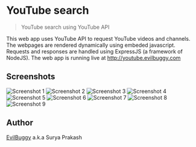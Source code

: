 # YouTube search

> YouTube search using YouTube API

This web app uses YouTube API to request YouTube videos and channels. The webpages are rendered dynamically using embeded javascript. Requests and responses are handled using ExpressJS (a framework of NodeJS). The web app is running live at http://youtube.evilbuggy.com 

## Screenshots

![Screenshot 1](https://cdn.pbrd.co/images/HbI34US.png)	
![Screenshot 2](https://cdn.pbrd.co/images/HbI3oSk.png)
![Screenshot 3](https://cdn.pbrd.co/images/HbI3XhP.png)
![Screenshot 4](https://cdn.pbrd.co/images/HbI4nrN.png)
![Screenshot 5](https://cdn.pbrd.co/images/HbI5TlJ.png)
![Screenshot 6](https://cdn.pbrd.co/images/HbI4NsX.png)
![Screenshot 7](https://cdn.pbrd.co/images/HbI4ZwJ.png)
![Screenshot 8](https://cdn.pbrd.co/images/HbI5kdP.png)
![Screenshot 9](https://cdn.pbrd.co/images/HbI5uPN.png)

## Author

[EvilBuggy](http://www.evilbuggy.com) a.k.a Surya Prakash
